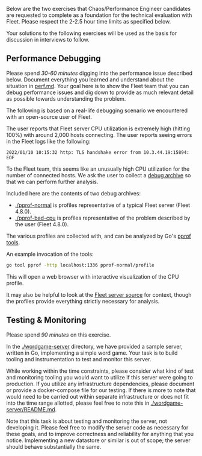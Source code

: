 Below are the two exercises that Chaos/Performance Engineer candidates are requested to complete as a foundation for the technical evaluation with Fleet. Please respect the 2-2.5 hour time limits as specified below.

Your solutions to the following exercises will be used as the basis for discussion in interviews to follow.

## Performance Debugging

Please spend _30-60 minutes_ digging into the performance issue described below. Document everything you learned and understand about the situation in [perf.md](./perf.md). Your goal here is to show the Fleet team that you can debug performance issues and dig down to provide as much relevant detail as possible towards understanding the problem.

The following is based on a real-life debugging scenario we encountered with an open-source user of Fleet.

The user reports that Fleet server CPU utilization is extremely high (hitting 100%) with around 2,000 hosts connecting. The user reports seeing errors in the Fleet logs like the following:

``` 
2022/01/10 10:15:32 http: TLS handshake error from 10.3.44.19:15894: EOF
```

To the Fleet team, this seems like an unusually high CPU utilization for the number of connected hosts. We ask the user to collect a [debug archive](https://fleetdm.com/docs/using-fleet/monitoring-fleet#generate-debug-archive-fleet-3-4-0) so that we can perform further analysis.

Included here are the contents of two debug archives:

- [./pprof-normal](./pprof-normal) is profiles representative of a typical Fleet server (Fleet 4.8.0).
- [./pprof-bad-cpu](./pprof-bad-cpu) is profiles representative of the problem described by the user (Fleet 4.8.0).

The various profiles are collected with, and can be analyzed by Go's [pprof tools](https://github.com/google/pprof/blob/master/doc/README.md).

An example invocation of the tools:

``` sh
go tool pprof -http localhost:1336 pprof-normal/profile
```

This will open a web browser with interactive visualization of the CPU profile.

It may also be helpful to look at the [Fleet server source](https://github.com/fleetdm/fleet/) for context, though the profiles provide everything strictly necessary for analysis.


## Testing & Monitoring

Please spend _90 minutes_ on this exercise.

In the [./wordgame-server](./wordgame-server) directory, we have provided a sample server, written in Go, implementing a simple word game. Your task is to build tooling and instrumentation to test and monitor this server.

While working within the time constraints, please consider what kind of test and monitoring tooling you would want to utilize if this server were going to production. If you utilize any infrastructure dependencies, please document or provide a docker-compose file for our testing. If there is more to note that would need to be carried out within separate infrastructure or does not fit into the time range allotted, please feel free to note this in [./wordgame-server/README.md](./wordgame-server/README.md).

Note that this task is about testing and monitoring the server, not developing it. Please feel free to modify the server code as necessary for these goals, and to improve correctness and reliability for anything that you notice. Implementing a new datastore or similar is out of scope; the server should behave substantially the same.
